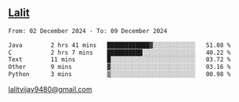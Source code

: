## [Lalit](https://lalit.sh)

<!--START_SECTION:waka-->

```txt
From: 02 December 2024 - To: 09 December 2024

Java        2 hrs 41 mins   ████████████▓░░░░░░░░░░░░   51.08 %
C           2 hrs 7 mins    ██████████░░░░░░░░░░░░░░░   40.22 %
Text        11 mins         █░░░░░░░░░░░░░░░░░░░░░░░░   03.72 %
Other       9 mins          ▓░░░░░░░░░░░░░░░░░░░░░░░░   03.16 %
Python      3 mins          ▒░░░░░░░░░░░░░░░░░░░░░░░░   00.98 %
```

<!--END_SECTION:waka-->

lalitvijay9480@gmail.com
